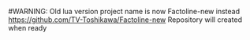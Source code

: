#WARNING: Old lua version
project name is now Factoline-new instead
https://github.com/TV-Toshikawa/Factoline-new
Repository will created when ready
